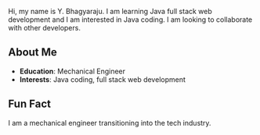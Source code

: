 

Hi, my name is Y. Bhagyaraju. I am learning Java full stack web development and I am interested in Java coding. I am looking to collaborate with other developers.

## About Me

- **Education**: Mechanical Engineer
- **Interests**: Java coding, full stack web development

## Fun Fact

I am a mechanical engineer transitioning into the tech industry.

